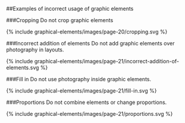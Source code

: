 ##Examples of incorrect usage of graphic elements

###Cropping
Do not crop graphic elements

{% include graphical-elements/images/page-20/cropping.svg %}

###Incorrect addition of elements
Do not add graphic elements over photography in layouts.

{% include graphical-elements/images/page-21/incorrect-addition-of-elements.svg %}

###Fill in
Do not use photography inside graphic elements.

{% include graphical-elements/images/page-21/fill-in.svg %}

###Proportions
Do not combine elements or change proportions.

{% include graphical-elements/images/page-21/proportions.svg %}